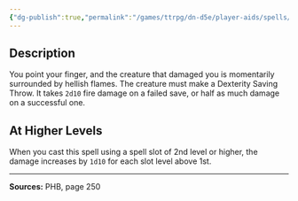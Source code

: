 ```yaml
---
{"dg-publish":true,"permalink":"/games/ttrpg/dn-d5e/player-aids/spells/level-1/hellish-rebuke/","tags":["TTRPG/DND/5e","verbal","somatic"]}
---
```



## Description
You point your finger, and the creature that damaged you is momentarily surrounded by hellish flames.
The creature must make a Dexterity Saving Throw.
It takes `2d10` fire damage on a failed save, or half as much damage on a successful one.

## At Higher Levels
When you cast this spell using a spell slot of 2nd level or higher, the damage increases by `1d10` for each slot level above 1st.

---

**Sources:** PHB, page 250
